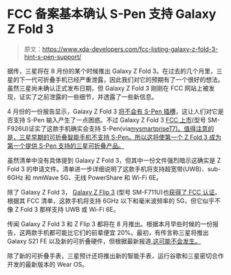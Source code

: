 # FCC 备案基本确认 S-Pen 支持 Galaxy Z Fold 3

> 原文：<https://www.xda-developers.com/fcc-listing-galaxy-z-fold-3-hint-s-pen-support/>

据传，三星将在 8 月份的某个时候推出 Galaxy Z Fold 3。在过去的几个月里，三星的下一代可折叠手机已经严重泄露，因此我们对它的预期有了一个很好的想法。虽然三星尚未确认正式发布日期，但 Galaxy Z Fold 3 刚刚在 FCC 网站上被发现，证实了之前泄露的一些细节，并透露了一些新信息。

4 月份的一份报告显示，Galaxy Z Fold 3 [将不会有 S-Pen 插槽](https://www.xda-developers.com/galaxy-z-fold-3-may-not-have-s-pen-slot/)，这让人们对它是否支持 S-Pen 输入产生了一点困惑。不过 Galaxy Z Fold 3 [FCC 上市](https://fccid.io/A3LSMF926U)(型号 SM-F926U)证实了这款手机确实会支持 S-Pen(via[mysmartpriseT7)。值得注意的是，三星早期的可折叠智能手机不支持 S-Pen。所以这将使第一个 Z Fold 3 成为第一个提供 S-Pen 支持的三星可折叠产品。](https://www.mysmartprice.com/gear/samsung-galaxy-z-fold-3-5g-fcc-certification-launch/)

虽然清单中没有具体提到 Galaxy Z Fold 3，但其中一份文件强烈暗示这确实是 Z Fold 3 的申请文件。清单进一步详细说明了这款手机将支持超宽带(UWB)、sub-6GHz 和 mmWave 5G、无线 PowerShare 和 Wi-Fi 6E。

除了 Galaxy Z Fold 3， [Galaxy Z Flip 3](https://www.xda-developers.com/samsung-galaxy-z-flip-3/) (型号 SM-F711U)也[获得了 FCC 认证](https://fccid.io/A3LSMF711U)。根据其 FCC 清单，这款手机将支持 6GHz 以下和毫米波频率的 5G，但它似乎不像 Z Fold 3 那样支持 UWB 或 Wi-Fi 6E。

传闻 Galaxy Z Fold 3 和 Z Flip 3 都将在 8 月推出。根据本月早些时候的一份报告，这两款手机都可能比它们的前辈便宜 20%。最初，有传言称三星将推出 Galaxy S21 FE 以及新的可折叠硬件，但根据最新报道,[这可能不会发生。](https://www.xda-developers.com/samsung-galaxy-s21-fe-delayed/)

除了新的可折叠手表，三星预计还将推出新的智能手表，运行谷歌和三星密切合作开发的最新版本的 Wear OS。